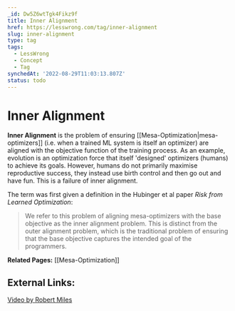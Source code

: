 ```yaml
---
_id: Dw5Z6wtTgk4Fikz9f
title: Inner Alignment
href: https://lesswrong.com/tag/inner-alignment
slug: inner-alignment
type: tag
tags:
  - LessWrong
  - Concept
  - Tag
synchedAt: '2022-08-29T11:03:13.807Z'
status: todo
---
```


# Inner Alignment

**Inner Alignment** is the problem of ensuring [[Mesa-Optimization|mesa-optimizers]] (i.e. when a trained ML system is itself an optimizer) are aligned with the objective function of the training process. As an example, evolution is an optimization force that itself 'designed' optimizers (humans) to achieve its goals. However, humans do not primarily maximise reproductive success, they instead use birth control and then go out and have fun. This is a failure of inner alignment. 

The term was first given a definition in the Hubinger et al paper *Risk from Learned Optimization*:

> We refer to this problem of aligning mesa-optimizers with the base objective as the inner alignment problem. This is distinct from the outer alignment problem, which is the traditional problem of ensuring that the base objective captures the intended goal of the programmers.

**Related Pages:** [[Mesa-Optimization]]

## External Links:

[Video by Robert Miles](https://www.youtube.com/watch?v=bJLcIBixGj8)
